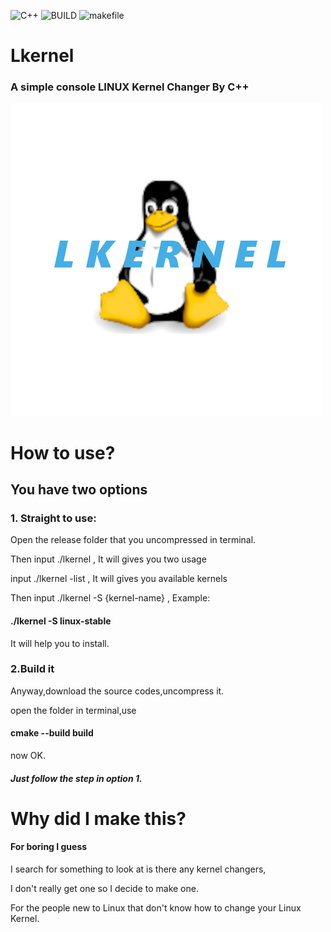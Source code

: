 ![C++](https://img.shields.io/badge/C++-green.svg)      ![BUILD](https://img.shields.io/badge/BUILD-v1.0release-orange.svg)    ![makefile](https://img.shields.io/badge/Makefile-purple.svg) 
# Lkernel
### A simple console LINUX Kernel Changer By C++

![image](lkernel.png)

# How to use?
## You have two options
### 1. Straight to use:
Open the release folder that you uncompressed in terminal.

Then input ./lkernel , It will gives you two usage

input ./lkernel -list , It will gives you available kernels

Then input ./lkernel -S {kernel-name} , Example: 

#### ./lkernel -S linux-stable

It will help you to install.

### 2.Build it

Anyway,download the source codes,uncompress it.

open the folder in terminal,use

#### cmake --build build

now OK.

##### Just follow the step in option 1.

# Why did I make this?

#### For boring I guess

I search for something to look at is there any kernel changers,

I don't really get one so I decide to make one.

For the people new to Linux that don't know how to change your Linux Kernel.
